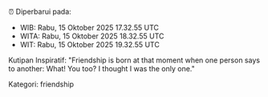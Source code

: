 ⏰ Diperbarui pada:
- WIB: Rabu, 15 Oktober 2025 17.32.55 UTC
- WITA: Rabu, 15 Oktober 2025 18.32.55 UTC
- WIT: Rabu, 15 Oktober 2025 19.32.55 UTC

Kutipan Inspiratif:
"Friendship is born at that moment when one person says to another: What! You too? I thought I was the only one."


Kategori: friendship


